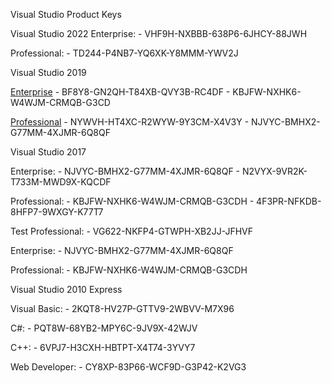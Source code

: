 Visual Studio Product Keys

Visual Studio 2022
Enterprise: 
	- VHF9H-NXBBB-638P6-6JHCY-88JWH

Professional: 
	- TD244-P4NB7-YQ6XK-Y8MMM-YWV2J


Visual Studio 2019

[Enterprise](https://visualstudio.microsoft.com/fr/thank-you-downloading-visual-studio/?sku=Enterprise&rel=16)
	- BF8Y8-GN2QH-T84XB-QVY3B-RC4DF
	- KBJFW-NXHK6-W4WJM-CRMQB-G3CD 


[Professional](https://visualstudio.microsoft.com/fr/thank-you-downloading-visual-studio/?sku=Professional&rel=16)
	- NYWVH-HT4XC-R2WYW-9Y3CM-X4V3Y
	- NJVYC-BMHX2-G77MM-4XJMR-6Q8QF 



Visual Studio 2017

Enterprise: 
	- NJVYC-BMHX2-G77MM-4XJMR-6Q8QF
	- N2VYX-9VR2K-T733M-MWD9X-KQCDF

Professional: 
	- KBJFW-NXHK6-W4WJM-CRMQB-G3CDH
	- 4F3PR-NFKDB-8HFP7-9WXGY-K77T7

Test Professional: 
	- VG622-NKFP4-GTWPH-XB2JJ-JFHVF

Enterprise: 
	- NJVYC-BMHX2-G77MM-4XJMR-6Q8QF

Professional: 
	- KBJFW-NXHK6-W4WJM-CRMQB-G3CDH


Visual Studio 2010 Express

Visual Basic: 
	- 2KQT8-HV27P-GTTV9-2WBVV-M7X96

C#: 
	- PQT8W-68YB2-MPY6C-9JV9X-42WJV

C++: 
	- 6VPJ7-H3CXH-HBTPT-X4T74-3YVY7

Web Developer: 
	- CY8XP-83P66-WCF9D-G3P42-K2VG3